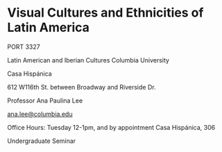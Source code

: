# Visual Cultures and Ethnicities of Latin America

PORT 3327

Latin American and Iberian Cultures Columbia University

Casa Hispánica

612 W116th St. between Broadway and Riverside Dr.

Professor Ana Paulina Lee

ana.lee@columbia.edu

Office Hours: Tuesday 12-1pm, and by appointment Casa Hispánica, 306

Undergraduate Seminar
